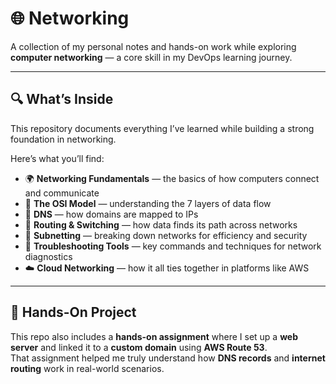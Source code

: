 # 🌐 Networking 

A collection of my personal notes and hands-on work while exploring **computer networking** — a core skill in my DevOps learning journey.  

---

## 🔍 What’s Inside  

This repository documents everything I’ve learned while building a strong foundation in networking.    

Here’s what you’ll find:  
- 🌍 **Networking Fundamentals** — the basics of how computers connect and communicate  
- 🧱 **The OSI Model** — understanding the 7 layers of data flow  
- 🧭 **DNS** — how domains are mapped to IPs  
- 🚦 **Routing & Switching** — how data finds its path across networks  
- 🧮 **Subnetting** — breaking down networks for efficiency and security  
- 🧰 **Troubleshooting Tools** — key commands and techniques for network diagnostics  
- ☁️ **Cloud Networking** — how it all ties together in platforms like AWS  

---

## 🧪 Hands-On Project  

This repo also includes a **hands-on assignment** where I set up a **web server** and linked it to a **custom domain** using **AWS Route 53**.  
That assignment helped me truly understand how **DNS records** and **internet routing** work in real-world scenarios.  

 

